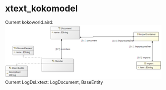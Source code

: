 # xtext_kokomodel
Current kokoworld.aird:
![alt text](https://github.com/Kokostino/xtext_kokomodel/blob/main/aird.PNG)<br />
Current LogDsl.xtext: LogDocument, BaseEntity
